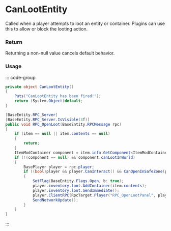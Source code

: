 # CanLootEntity
<Badge type="info" text="Entity"/><Badge type="danger" text="Carbon Compatible"/><Badge type="warning" text="Oxide Compatible"/>
Called when a player attempts to loot an entity or container. Plugins can use this to allow or block the looting action.

### Return
Returning a non-null value cancels default behavior.

### Usage
::: code-group
```csharp [Example]
private object CanLootEntity()
{
	Puts("CanLootEntity has been fired!");
	return (System.Object)default;
}
```
```csharp [Source — Assembly-CSharp @ WorldItem]
[BaseEntity.RPC_Server]
[BaseEntity.RPC_Server.IsVisible(3f)]
public void RPC_OpenLoot(BaseEntity.RPCMessage rpc)
{
	if (item == null || item.contents == null)
	{
		return;
	}
	ItemModContainer component = item.info.GetComponent<ItemModContainer>();
	if (!(component == null) && component.canLootInWorld)
	{
		BasePlayer player = rpc.player;
		if ((bool)player && player.CanInteract() && CanOpenInSafeZone(player) && player.inventory.loot.StartLootingEntity(this))
		{
			SetFlag(BaseEntity.Flags.Open, b: true);
			player.inventory.loot.AddContainer(item.contents);
			player.inventory.loot.SendImmediate();
			player.ClientRPC(RpcTarget.Player("RPC_OpenLootPanel", player), "generic_resizable");
			SendNetworkUpdate();
		}
	}
}

```
:::
